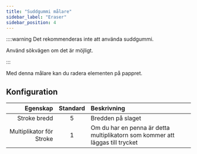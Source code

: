 ```yaml
---
title: "Suddgummi målare"
sidebar_label: "Eraser"
sidebar_position: 4
---
```



::::warning Det rekommenderas inte att använda suddgummi.

Använd sökvägen [](path_eraser) om det är möjligt.

:::

Med denna målare kan du radera elementen på pappret.

## Konfiguration

|                 Egenskap | Standard | Beskrivning                                                                   |
| ------------------------:|:--------:|:----------------------------------------------------------------------------- |
|             Stroke bredd |    5     | Bredden på slaget                                                             |
| Multiplikator för Stroke |    1     | Om du har en penna är detta multiplikatorn som kommer att läggas till trycket |
